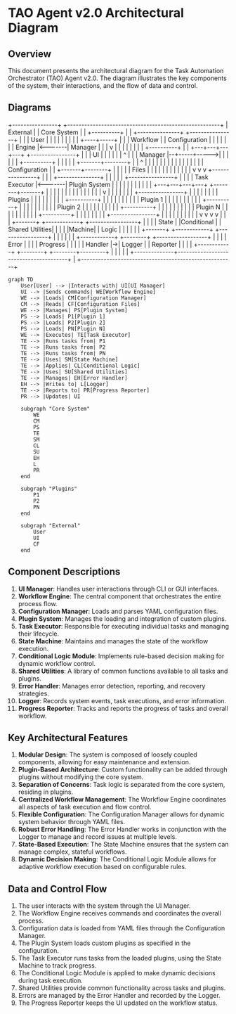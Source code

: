 # TAO Agent v2.0 Architectural Diagram

## Overview

This document presents the architectural diagram for the Task Automation Orchestrator (TAO) Agent v2.0. The diagram illustrates the key components of the system, their interactions, and the flow of data and control.

## Diagrams

+----------------+     +------------------------------------------------------+
|    External    |     |                     Core System                       |
|  +----------+  |     |  +---------------+        +----------------+          |
|  |   User   |  |     |  |               |        |                |          |
|  +----+-----+  |     |  |    Workflow   |        |  Configuration |          |
|       |        |     |  |    Engine     |<-------|    Manager     |          |
|       v        |     |  |               |        |                |          |
|  +----------+  |     |  +---+---+---+---+        +----------------+          |
|  |    UI    |  |     |      |   |   |                    ^                   |
|  | Manager  |--+-----+----->|   |   |                    |                   |
|  +----------+  |     |      |   |   |            +-------+--------+          |
|       ^        |     |      |   |   |            |                |          |
|       |        |     |      |   |   |            | Configuration  |          |
+-------+--------+     |      |   |   |            |     Files      |          |
        |              |      |   |   |            |                |          |
        |              |      v   v   v            +----------------+          |
        |              |  +---------------+                                    |
        |              |  |               |        +----------------+          |
        |              |  | Task Executor |<-------|  Plugin System |          |
        |              |  |               |        |                |          |
        |              |  +---+---+---+---+        +--------+-------+          |
        |              |      |   |   |   |                 |                  |
        |              |      |   |   |   |                 v                  |
        |              |      |   |   |   |        +----------------+          |
        |              |      |   |   |   |        |     Plugins    |          |
        |              |      |   |   |   |        |  +----------+  |          |
        |              |      |   |   |   |        |  | Plugin 1 |  |          |
        |              |      |   |   |   |        |  +----------+  |          |
        |              |      |   |   |   |        |  | Plugin 2 |  |          |
        |              |      |   |   |   |        |  +----------+  |          |
        |              |      |   |   |   |        |  | Plugin N |  |          |
        |              |      |   |   |   |        |  +----------+  |          |
        |              |      |   |   |   |        +----------------+          |
        |              |      |   |   |   |                                    |
        |              |      v   v   v   v                                    |
        |              |  +-------+ +------------+ +-----------------+         |
        |              |  | State | |Conditional | | Shared Utilities|         |
        |              |  |Machine| |   Logic    | |                 |         |
        |              |  +-------+ +------------+ +-----------------+         |
        |              |                                                       |
        |              |  +------------+  +--------+  +------------------+     |
        |              |  |   Error    |  |        |  |    Progress      |     |
        |              |  |  Handler   |->| Logger |  |    Reporter      |     |
        |              |  +------------+  +--------+  +--------+---------+     |
        |              |                                       |               |
        +--------------+---------------------------------------+               |
                       +------------------------------------------------------+

```mermaid
graph TD
    User[User] --> |Interacts with| UI[UI Manager]
    UI --> |Sends commands| WE[Workflow Engine]
    WE --> |Loads| CM[Configuration Manager]
    CM --> |Reads| CF[Configuration Files]
    WE --> |Manages| PS[Plugin System]
    PS --> |Loads| P1[Plugin 1]
    PS --> |Loads| P2[Plugin 2]
    PS --> |Loads| PN[Plugin N]
    WE --> |Executes| TE[Task Executor]
    TE --> |Runs tasks from| P1
    TE --> |Runs tasks from| P2
    TE --> |Runs tasks from| PN
    TE --> |Uses| SM[State Machine]
    TE --> |Applies| CL[Conditional Logic]
    TE --> |Uses| SU[Shared Utilities]
    TE --> |Manages| EH[Error Handler]
    EH --> |Writes to| L[Logger]
    TE --> |Reports to| PR[Progress Reporter]
    PR --> |Updates| UI

    subgraph "Core System"
        WE
        CM
        PS
        TE
        SM
        CL
        SU
        EH
        L
        PR
    end

    subgraph "Plugins"
        P1
        P2
        PN
    end

    subgraph "External"
        User
        UI
        CF
    end
```

## Component Descriptions

1. **UI Manager**: Handles user interactions through CLI or GUI interfaces.
2. **Workflow Engine**: The central component that orchestrates the entire process flow.
3. **Configuration Manager**: Loads and parses YAML configuration files.
4. **Plugin System**: Manages the loading and integration of custom plugins.
5. **Task Executor**: Responsible for executing individual tasks and managing their lifecycle.
6. **State Machine**: Maintains and manages the state of the workflow execution.
7. **Conditional Logic Module**: Implements rule-based decision making for dynamic workflow control.
8. **Shared Utilities**: A library of common functions available to all tasks and plugins.
9. **Error Handler**: Manages error detection, reporting, and recovery strategies.
10. **Logger**: Records system events, task executions, and error information.
11. **Progress Reporter**: Tracks and reports the progress of tasks and overall workflow.

## Key Architectural Features

1. **Modular Design**: The system is composed of loosely coupled components, allowing for easy maintenance and extension.
2. **Plugin-Based Architecture**: Custom functionality can be added through plugins without modifying the core system.
3. **Separation of Concerns**: Task logic is separated from the core system, residing in plugins.
4. **Centralized Workflow Management**: The Workflow Engine coordinates all aspects of task execution and flow control.
5. **Flexible Configuration**: The Configuration Manager allows for dynamic system behavior through YAML files.
6. **Robust Error Handling**: The Error Handler works in conjunction with the Logger to manage and record issues at multiple levels.
7. **State-Based Execution**: The State Machine ensures that the system can manage complex, stateful workflows.
8. **Dynamic Decision Making**: The Conditional Logic Module allows for adaptive workflow execution based on configurable rules.

## Data and Control Flow

1. The user interacts with the system through the UI Manager.
2. The Workflow Engine receives commands and coordinates the overall process.
3. Configuration data is loaded from YAML files through the Configuration Manager.
4. The Plugin System loads custom plugins as specified in the configuration.
5. The Task Executor runs tasks from the loaded plugins, using the State Machine to track progress.
6. The Conditional Logic Module is applied to make dynamic decisions during task execution.
7. Shared Utilities provide common functionality across tasks and plugins.
8. Errors are managed by the Error Handler and recorded by the Logger.
9. The Progress Reporter keeps the UI updated on the workflow status.
